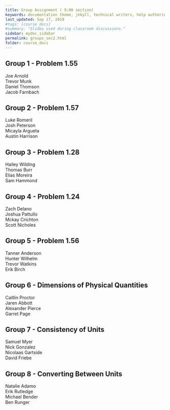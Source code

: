 ```yaml
---
title: Group Assignment ( 9:00 section)
keywords: documentation theme, jekyll, technical writers, help authoring tools, hat replacements
last_updated: Sep 17, 2019
#tags: [course_docs]
#summary: "Slides used during classroom discussions."
sidebar: mydoc_sidebar
permalink: groups_sec2.html
folder: course_docs
---
```




## Group 1  - Problem 1.55  

Joe Arnold  
Trevor Munk  
Daniel Thomson  
Jacob Farnbach  


## Group 2  - Problem 1.57  

Luke Romeril  
Josh Peterson  
Micayla Argueta  
Austin Harrison  


## Group 3  - Problem 1.28  

Hailey Wilding  
Thomas Burr  
Elias Moreira  
Sam Hammond  


## Group 4  - Problem 1.24  

Zach Delano  
Joshua Pattullo  
Mckay Crichton  
Scott Nicholes  


## Group 5  - Problem 1.56  

Tanner Anderson  
Hunter Wilhelm  
Trevor Watkins  
Erik Birch  
  


## Group 6 - Dimensions of Physical Quantities  

Caitlin Proctor  
Jaren Abbott  
Alexander Pierce  
Garret Page  


## Group 7 - Consistency of Units  

Samuel Myer  
Nick Gonzalez  
Nicolaas Gartside  
David Friebe  


## Group 8 - Converting Between Units  


Natalie Adamo  
Erik Rutledge  
Michael Bender  
Ben Runger  

  
